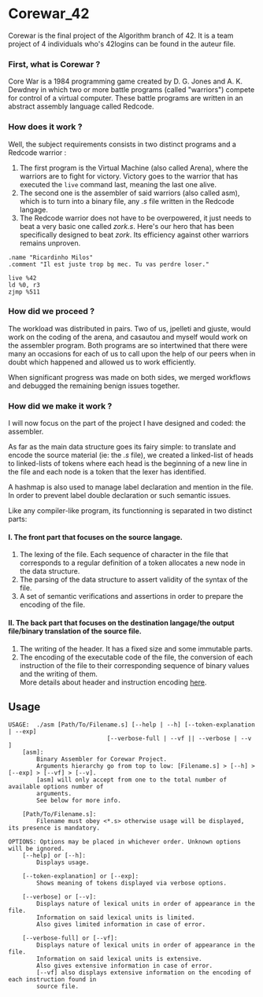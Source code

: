 # Corewar_42

Corewar is the final project of the Algorithm branch of 42. It is a team project of 4 individuals who's 42logins can be found in the auteur file.

### First, what is Corewar ?

Core War is a 1984 programming game created by D. G. Jones and A. K. Dewdney in which two or more battle programs (called "warriors") compete for control of a virtual computer. These battle programs are written in an abstract assembly language called Redcode.

### How does it work ?

Well, the subject requirements consists in two distinct programs and a Redcode warrior :

1. The first program is the Virtual Machine (also called Arena), where the warriors are to fight for victory. Victory goes to the warrior that has executed the `live` command last, meaning the last one alive.
2. The second one is the assembler of said warriors (also called asm), which is to turn into a binary file, any *.s* file written in the Redcode langage.
3. The Redcode warrior does not have to be overpowered, it just needs to beat a very basic one called *zork.s*. Here's our hero that has been specifically designed to beat *zork*. Its efficiency against other warriors remains unproven.

```Redcode
.name "Ricardinho Milos"
.comment "Il est juste trop bg mec. Tu vas perdre loser."

live %42
ld %0, r3
zjmp %511
```

### How did we proceed ?

The workload was distributed in pairs. Two of us, jpelleti and gjuste, would work on the coding of the arena, and casautou and myself would work on the assembler program. Both programs are so intertwined that there were many an occasions for each of us to call upon the help of our peers when in doubt which happened and allowed us to work efficiently.

When significant progress was made on both sides, we merged workflows and debugged the remaining benign issues together.

### How did we make it work ?

I will now focus on the part of the project I have designed and coded: the assembler.

As far as the main data structure goes its fairy simple: to translate and encode the source material (ie: the *.s* file), we created a linked-list of heads to linked-lists of tokens where each head is the beginning of a new line in the file and each node is a token that the lexer has identified.

A hashmap is also used to manage label declaration and mention in the file. In order to prevent label double declaration or such semantic issues.

Like any compiler-like program, its functionning is separated in two distinct parts:
#### I. The front part that focuses on the source langage.
1. The lexing of the file. Each sequence of character in the file that corresponds to a regular definition of a token allocates a new node in the data structure.
2. The parsing of the data structure to assert validity of the syntax of the file.
3. A set of semantic verifications and assertions in order to prepare the encoding of the file. 

#### II. The back part that focuses on the destination langage/the output file/binary translation of the source file.
1. The writing of the header. It has a fixed size and some immutable parts. 
2. The encoding of the executable code of the file, the conversion of each instruction of the file to their corresponding sequence of binary values and the writing of them. <br> More details about header and instruction encoding [here](https://github.com/VBrazhnik/Corewar/wiki/%D0%98%D0%B7-%D0%B0%D1%81%D1%81%D0%B5%D0%BC%D0%B1%D0%BB%D0%B5%D1%80%D0%B0-%D0%B2-%D0%B1%D0%B0%D0%B9%D1%82-%D0%BA%D0%BE%D0%B4).

## Usage

```
USAGE:	./asm [Path/To/Filename.s] [--help | --h] [--token-explanation | --exp]
							[--verbose-full | --vf || --verbose | --v ]
	[asm]:
		Binary Assembler for Corewar Project.
		Arguments hierarchy go from top to low: [Filename.s] > [--h] > [--exp] > [--vf] > [--v].
		[asm] will only accept from one to the total number of available options number of
		arguments.
		See below for more info.

	[Path/To/Filename.s]:
		Filename must obey <*.s> otherwise usage will be displayed, its presence is mandatory.

OPTIONS: Options may be placed in whichever order. Unknown options will be ignored.
	[--help] or [--h]:
		Displays usage.

	[--token-explanation] or [--exp]:
		Shows meaning of tokens displayed via verbose options.

	[--verbose] or [--v]:
		Displays nature of lexical units in order of appearance in the file.
		Information on said lexical units is limited.
		Also gives limited information in case of error.

	[--verbose-full] or [--vf]:
		Displays nature of lexical units in order of appearance in the file.
		Information on said lexical units is extensive.
		Also gives extensive information in case of error.
		[--vf] also displays extensive information on the encoding of each instruction found in
		source file.
```
